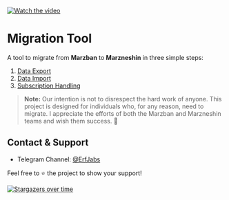 [![Watch the video](https://img.youtube.com/vi/YvYprFfabM8/maxresdefault.jpg)](https://www.youtube.com/watch?v=YvYprFfabM8)


# Migration Tool

A tool to migrate from **Marzban** to **Marzneshin** in three simple steps:

1. [Data Export](app/export/readme.md)
2. [Data Import](app/importer/readme.md)
3. [Subscription Handling](app/handler/readme.md)

> **Note:** Our intention is not to disrespect the hard work of anyone. This project is designed for individuals who, for any reason, need to migrate. I appreciate the efforts of both the Marzban and Marzneshin teams and wish them success. 🤝

## Contact & Support

- Telegram Channel: [@ErfJabs](https://t.me/ErfJabs)

Feel free to ⭐ the project to show your support!

[![Stargazers over time](https://starchart.cc/erfjab/migration.svg?variant=adaptive)](https://starchart.cc/erfjab/migration)
